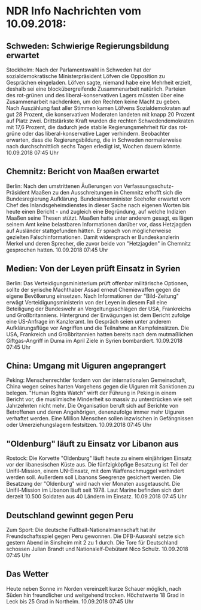 # NDR Info Nachrichten vom 10.09.2018:


## Schweden: Schwierige Regierungsbildung erwartet
Stockholm: Nach der Parlamentswahl in Schweden hat der sozialdemokratische Ministerpräsident Löfven die Opposition zu Gesprächen eingeladen. Löfven sagte, niemand habe eine Mehrheit erzielt, deshalb sei eine blockübergreifende Zusammenarbeit natürlich. Parteien des rot-grünen und des liberal-konservativen Lagers müssten über eine Zusammenarbeit nachdenken, um den Rechten keine Macht zu geben. Nach Auszählung fast aller Stimmen kamen Löfvens Sozialdemokraten auf gut 28 Prozent, die konservativen Moderaten landeten mit knapp 20 Prozent auf Platz zwei. Drittstärkste Kraft wurden die rechten Schwedendemokraten mit 17,6 Prozent, die dadurch jede stabile Regierungsmehrheit für das rot-grüne oder das liberal-konservative Lager verhindern. Beobachter erwarten, dass die Regierungsbildung, die in Schweden normalerweise nach durchschnittlich sechs Tagen erledigt ist, Wochen dauern könnte. 10.09.2018 07:45 Uhr 

## Chemnitz: Bericht von Maaßen erwartet
Berlin: Nach den umstrittenen Äußerungen von Verfassungsschutz-Präsident Maaßen zu den Ausschreitungen in Chemnitz erhofft sich die Bundesregierung Aufklärung. Bundesinnenminister Seehofer erwartet vom Chef des Inlandsgeheimdienstes in dieser Sache nach eigenen Worten bis heute einen Bericht - und zugleich eine Begründung, auf welche Indizien Maaßen seine Thesen stützt. Maaßen hatte unter anderem gesagt, es lägen seinem Amt keine belastbaren Informationen darüber vor, dass Hetzjagden auf Ausländer stattgefunden hätten. Er sprach von möglicherweise gezielten Falschinformationen. Damit widersprach er Bundeskanzlerin Merkel und deren Sprecher, die zuvor beide von "Hetzjagden" in Chemnitz gesprochen hatten. 10.09.2018 07:45 Uhr 

## Medien: Von der Leyen prüft Einsatz in Syrien
Berlin: Das Verteidigungsministerium prüft offenbar militärische Optionen, sollte der syrische Machthaber Assad erneut Chemiewaffen gegen die eigene Bevölkerung einsetzen. Nach Informationen der "Bild-Zeitung" erwägt Verteidigungsministerin von der Leyen in diesem Fall eine Beteiligung der Bundeswehr an Vergeltungsschlägen der USA, Frankreichs und Großbritanniens. Hintergrund der Erwägungen ist dem Bericht zufolge eine US-Anfrage im Kanzleramt. Im Gespräch seien unter anderem Aufklärungsflüge vor Angriffen und die Teilnahme an Kampfeinsätzen. Die USA, Frankreich und Großbritannien hatten bereits nach dem mutmaßlichen Giftgas-Angriff in Duma im April Ziele in Syrien bombardiert. 10.09.2018 07:45 Uhr 

## China: Umgang mit Uiguren angeprangert
Peking: Menschenrechtler fordern von der internationalen Gemeinschaft, China wegen seines harten Vorgehens gegen die Uiguren mit Sanktionen zu belegen. "Human Rights Watch" wirft der Führung in Peking in einem Bericht vor, die muslimische Minderheit so massiv zu unterdrücken wie seit Jahrzehnten nicht mehr. Die Organisation beruft sich auf Berichte von Betroffenen und deren Angehörigen, denenzufolge immer mehr Uiguren verhaftet werden. Eine Million Menschen sollen inzwischen in Gefängnissen oder Umerziehungslagern festsitzen. 10.09.2018 07:45 Uhr 

## "Oldenburg" läuft zu Einsatz vor Libanon aus
Rostock: Die Korvette "Oldenburg" läuft heute zu einem einjährigen Einsatz vor der libanesischen Küste aus. Die fünfzigköpfige Besatzung ist Teil der Unifil-Mission, einem UN-Einsatz, mit dem Waffenschmuggel verhindert werden soll. Außerdem soll Libanons Seegrenze gesichert werden. Die Besatzung der "Oldenburg" wird nach vier Monaten ausgetauscht. Die Unifil-Mission im Libanon läuft seit 1978. Laut Marine befinden sich dort derzeit 10.500 Soldaten aus 40 Ländern im Einsatz. 10.09.2018 07:45 Uhr 

## Deutschland gewinnt gegen Peru
Zum Sport: Die deutsche Fußball-Nationalmannschaft hat ihr Freundschaftsspiel gegen Peru gewonnen. Die DFB-Auswahl setzte sich gestern Abend in Sinsheim mit 2 zu 1 durch. Die Tore für Deutschland schossen Julian Brandt und Nationalelf-Debütant Nico Schulz. 10.09.2018 07:45 Uhr 

## Das Wetter
Heute neben Sonne im Norden vereinzelt kurze Schauer möglich, nach Süden hin freundlicher und weitgehend trocken. Höchstwerte 18 Grad in Leck bis 25 Grad in Northeim. 10.09.2018 07:45 Uhr 
